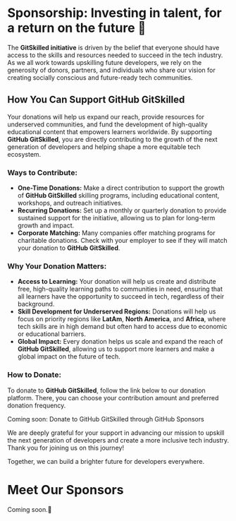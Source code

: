 # Sponsorship: Investing in talent, for a return on the future 💸

The **GitSkilled initiative** is driven by the belief that everyone should have access to the skills and resources needed to succeed in the tech industry. As we all work towards upskilling future developers, we rely on the generosity of donors, partners, and individuals who share our vision for creating socially conscious and future-ready tech communities.

## How You Can Support GitHub GitSkilled

Your donations will help us expand our reach, provide resources for underserved communities, and fund the development of high-quality educational content that empowers learners worldwide. By supporting **GitHub GitSkilled**, you are directly contributing to the growth of the next generation of developers and helping shape a more equitable tech ecosystem.

### Ways to Contribute:

- **One-Time Donations:** Make a direct contribution to support the growth of **GitHub GitSkilled** skilling programs, including educational content, workshops, and outreach initiatives.
- **Recurring Donations:** Set up a monthly or quarterly donation to provide sustained support for the initiative, allowing us to plan for long-term growth and impact.
- **Corporate Matching:** Many companies offer matching programs for charitable donations. Check with your employer to see if they will match your donation to **GitHub GitSkilled**.

### Why Your Donation Matters:

- **Access to Learning:** Your donation will help us create and distribute free, high-quality learning paths to communities in need, ensuring that all learners have the opportunity to succeed in tech, regardless of their background.
- **Skill Development for Underserved Regions:** Donations will help us focus on priority regions like **LatAm**, **North America**, and **Africa**, where tech skills are in high demand but often hard to access due to economic or educational barriers.
- **Global Impact:** Every donation helps us scale and expand the reach of **GitHub GitSkilled**, allowing us to support more learners and make a global impact on the future of tech.

### How to Donate:

To donate to **GitHub GitSkilled**, follow the link below to our donation platform. There, you can choose your contribution amount and preferred donation frequency.

Coming soon: Donate to GitHub GitSkilled through GitHub Sponsors

We are deeply grateful for your support in advancing our mission to upskill the next generation of developers and create a more inclusive tech industry. Thank you for joining us on this journey!

Together, we can build a brighter future for developers everywhere.

# Meet Our Sponsors
Coming soon.🚀
